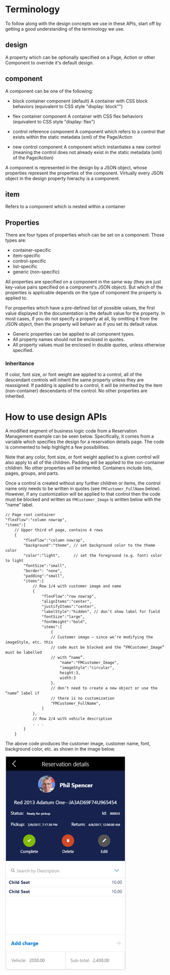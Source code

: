 # Terminology
To follow along with the design concepts we use in these APIs, start off by getting a good understanding of the terminology we use.
## design
A property which can be optionally specified on a Page, Action or other Component to override it's default design.

## component

A component can be one of the following:

* block container component (default)
    A container with CSS block behaviors (equivalent to CSS style "display: block"")

* flex container component
    A container with CSS flex behaviors (equivalent to CSS style "display: flex")

* control reference component
    A component which refers to a control that exists within the static metadata (xml) of the Page/Action

* new control component
    A component which instantiates a new control (meaning the control does not already exist in the static metadata (xml) of the Page/Action)

A component is represented in the design by a JSON object, whose properties represent the properties of the component. Virtually every JSON object in the design property hierachy is a component.

## item
Refers to a component which is nested within a container

## Properties
There are four types of properties which can be set on a component. Those types are:
* container-specific
* item-specific
* control-specific
* list-specific
* generic (non-specific)

All properties are specified on a component in the same way (they are just key-value pairs specified on a component's JSON object). But which of the properties is applicable depends on the type of component the property is applied to.

For properties which have a pre-defined list of possible values, the first value displayed in the documentation is the default value for the property. In most cases, if you do not specify a property at all, by omitting it from the JSON object, then the property will behavir as if you set its default value.

* Generic properties can be applied to all component types.
* All property names should not be enclosed in quotes.
* All property values must be enclosed in double quotes, unless otherwise specified.

### Inheritance

If color, font size, or font weight are applied to a control, all of the descendant controls will inherit the same property unless they are reassigned. If padding is applied to a control, it will be inherited by the item (non-container) descendants of the control. No other properties are inherited.

# How to use design APIs
A modified segment of business logic code from a Reservation Management example can be seen below. Specifically, it comes from a variable which specifies the design for a reservation details page. The code is commented to help highlight a few possibilities.

Note that any color, font size, or font weight applied to a given control will also apply to all of the children. Padding will be applied to the non-container children. No other properties will be inherited. Containers include lists, pages, groups, and parts.

Once a control is created without any further children or items, the control name only needs to be written in quotes (see `FMCustomer_FullName` below). However, if any customization will be applied to that control then the code must be blocked and written as `FMCustomer_Image` is written below with the "name" label.
```
// Page root container
"flexFlow":"column nowrap",
"items":[
	// Upper third of page, contains 4 rows
	{
		"flexFlow":"column nowrap",
		"background":"theme", // set background color to the theme color
		"color":"light",      // set the foreground (e.g. font) color to light
		"fontSize":"small",
		"border": "none",
		"padding":"small",
		"items":[
			// Row 1/4 with customer image and name
			{
				"flexFlow":"row nowrap",
				"alignItems":"center",
				"justifyItems":"center",
				"labelStyle":"hidden", // don’t show label for field
				"fontSize":"large",
				"fontWeight":"bold",
				"items":[
					{
					// Customer image – since we’re modifying the imageStyle, etc. this
					// code must be blocked and the “FMCustomer_Image” must be labelled
					// with “name”.
						"name":"FMCustomer_Image",
						"imageStyle":"circular",
						height:3,
						width:3
					},
					// don’t need to create a new object or use the “name” label if
					// there is no customization
					"FMCustomer_FullName",
				]
			},
			// Row 2/4 with vehicle description
			. . .
		}
	}
```

The above code produces the customer image, customer name, font, background color, etc. as shown in the image below.

![sample image](../media/detail%20page.PNG)

